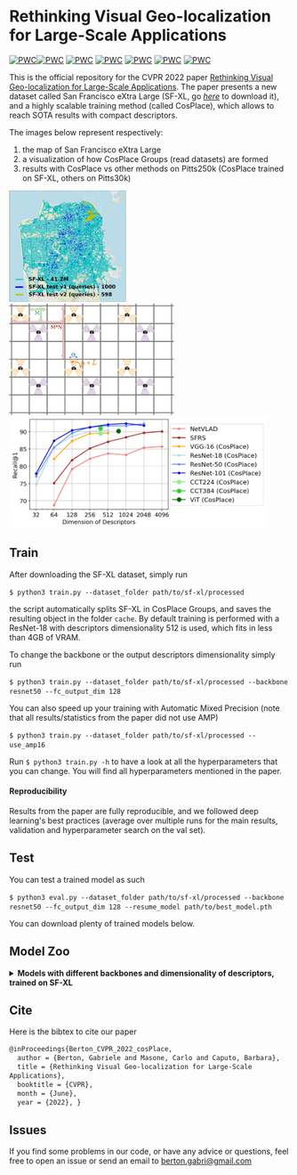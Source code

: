 
# Rethinking Visual Geo-localization for Large-Scale Applications

[![PWC](https://img.shields.io/endpoint.svg?url=https://paperswithcode.com/badge/rethinking-visual-geo-localization-for-large/visual-place-recognition-on-pittsburgh-250k)](https://paperswithcode.com/sota/visual-place-recognition-on-pittsburgh-250k?p=rethinking-visual-geo-localization-for-large)[![PWC](https://img.shields.io/endpoint.svg?url=https://paperswithcode.com/badge/rethinking-visual-geo-localization-for-large/visual-place-recognition-on-pittsburgh-30k)](https://paperswithcode.com/sota/visual-place-recognition-on-pittsburgh-30k?p=rethinking-visual-geo-localization-for-large)
[![PWC](https://img.shields.io/endpoint.svg?url=https://paperswithcode.com/badge/rethinking-visual-geo-localization-for-large/visual-place-recognition-on-tokyo247)](https://paperswithcode.com/sota/visual-place-recognition-on-tokyo247?p=rethinking-visual-geo-localization-for-large)
[![PWC](https://img.shields.io/endpoint.svg?url=https://paperswithcode.com/badge/rethinking-visual-geo-localization-for-large/visual-place-recognition-on-mapillary-val)](https://paperswithcode.com/sota/visual-place-recognition-on-mapillary-val?p=rethinking-visual-geo-localization-for-large)
[![PWC](https://img.shields.io/endpoint.svg?url=https://paperswithcode.com/badge/rethinking-visual-geo-localization-for-large/visual-place-recognition-on-st-lucia)](https://paperswithcode.com/sota/visual-place-recognition-on-st-lucia?p=rethinking-visual-geo-localization-for-large)
[![PWC](https://img.shields.io/endpoint.svg?url=https://paperswithcode.com/badge/rethinking-visual-geo-localization-for-large/visual-place-recognition-on-sf-xl-test-v1)](https://paperswithcode.com/sota/visual-place-recognition-on-sf-xl-test-v1?p=rethinking-visual-geo-localization-for-large)
[![PWC](https://img.shields.io/endpoint.svg?url=https://paperswithcode.com/badge/rethinking-visual-geo-localization-for-large/visual-place-recognition-on-sf-xl-test-v2)](https://paperswithcode.com/sota/visual-place-recognition-on-sf-xl-test-v2?p=rethinking-visual-geo-localization-for-large)

This is the official repository for the CVPR 2022 paper [Rethinking Visual Geo-localization for Large-Scale Applications](https://arxiv.org/abs/2204.02287).
The paper presents a new dataset called San Francisco eXtra Large (SF-XL, go [_here_](https://forms.gle/wpyDzhDyoWLQygAT9) to download it), and a highly scalable training method (called CosPlace), which allows to reach SOTA results with compact descriptors.

The images below represent respectively:
1) the map of San Francisco eXtra Large
2) a visualization of how CosPlace Groups (read datasets) are formed
3) results with CosPlace vs other methods on Pitts250k (CosPlace trained on SF-XL, others on Pitts30k)
<p float="left">
  <img src="https://github.com/gmberton/gmberton.github.io/blob/main/images/SF-XL%20map.jpg" height="200" />
  <img src="https://github.com/gmberton/gmberton.github.io/blob/main/images/map_groups.png" height="200" /> 
  <img src="https://github.com/gmberton/gmberton.github.io/blob/main/images/backbones_pitts250k_main.png" height="200" />
</p>



## Train
After downloading the SF-XL dataset, simply run 

`$ python3 train.py --dataset_folder path/to/sf-xl/processed`

the script automatically splits SF-XL in CosPlace Groups, and saves the resulting object in the folder `cache`.
By default training is performed with a ResNet-18 with descriptors dimensionality 512 is used, which fits in less than 4GB of VRAM.

To change the backbone or the output descriptors dimensionality simply run 

`$ python3 train.py --dataset_folder path/to/sf-xl/processed --backbone resnet50 --fc_output_dim 128`

You can also speed up your training with Automatic Mixed Precision (note that all results/statistics from the paper did not use AMP)

`$ python3 train.py --dataset_folder path/to/sf-xl/processed --use_amp16`

Run `$ python3 train.py -h` to have a look at all the hyperparameters that you can change. You will find all hyperparameters mentioned in the paper.

#### Reproducibility
Results from the paper are fully reproducible, and we followed deep learning's best practices (average over multiple runs for the main results, validation and hyperparameter search on the val set).

## Test
You can test a trained model as such

`$ python3 eval.py --dataset_folder path/to/sf-xl/processed --backbone resnet50 --fc_output_dim 128 --resume_model path/to/best_model.pth`

You can download plenty of trained models below.

## Model Zoo

<details>
     <summary><b>Models with different backbones and dimensionality of descriptors, trained on SF-XL</b></summary></br>
    Pretained networks employing different backbones.</br></br>
	<table>
		<tr>
			<th rowspan=2>Model</th>
			<th colspan=7>Dimension of Descriptors</th>
	 	</tr>
	 	<tr>
	  		<td>32</td>
	   		<td>64</td>
	   		<td>128</td>
	   		<td>256</td>
	   		<td>512</td>
	   		<td>1024</td>
	   		<td>2048</td>
	 	</tr>
		<tr>
			<td>ResNet-18</td>
			<td>Coming Soon</td>
			<td>Coming Soon</td>
			<td>Coming Soon</td>
			<td>Coming Soon</td>
			<td>Coming Soon</td>
			<td>-</td>
			<td>-</td>
	 	</tr>
		<tr>
			<td>ResNet-50</td>
			<td>Coming Soon</td>
			<td>Coming Soon</td>
			<td>Coming Soon</td>
			<td>Coming Soon</td>
			<td>Coming Soon</td>
			<td>Coming Soon</td>
			<td>Coming Soon</td>
	 	</tr>
		<tr>
			<td>ResNet-101</td>
			<td>Coming Soon</td>
			<td>Coming Soon</td>
			<td>Coming Soon</td>
			<td>Coming Soon</td>
			<td>Coming Soon</td>
			<td>Coming Soon</td>
			<td>Coming Soon</td>
	 	</tr>
		<tr>
			<td>ResNet-152</td>
			<td>Coming Soon</td>
			<td>Coming Soon</td>
			<td>Coming Soon</td>
			<td>Coming Soon</td>
			<td>Coming Soon</td>
			<td>Coming Soon</td>
			<td>Coming Soon</td>
	 	</tr>
		<tr>
			<td>VGG-16</td>
			<td>Coming Soon</td>
			<td>Coming Soon</td>
			<td>Coming Soon</td>
			<td>Coming Soon</td>
			<td>Coming Soon</td>
			<td>-</td>
			<td>-</td>
	 	</tr>
	</table>
</details>

## Cite
Here is the bibtex to cite our paper
```
@inProceedings{Berton_CVPR_2022_cosPlace,
  author = {Berton, Gabriele and Masone, Carlo and Caputo, Barbara},
  title = {Rethinking Visual Geo-localization for Large-Scale Applications}, 
  booktitle = {CVPR},
  month = {June}, 
  year = {2022}, }
```

## Issues
If you find some problems in our code, or have any advice or questions, feel free to open an issue or send an email to berton.gabri@gmail.com

